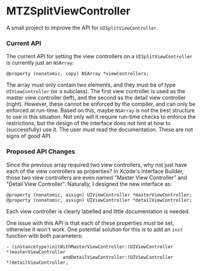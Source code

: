 # MTZSplitViewController

A small project to improve the API for `UISplitViewController`.


### Current API

The current API for setting the view controllers on a `UISplitViewController` is currently just an `NSArray`:

```objc
@property (nonatomic, copy) NSArray *viewControllers;
```

The array must only contain two elements, and they must be of type `UIViewController` (or a subclass). The first view controller is used as the master view controller (left), and the second as the detail view controller (right). However, these cannot be enforced by the compiler, and can only be enforced at run-time. Based on this, maybe `NSArray` is not the best structure to use in this situation. Not only will it require run-time checks to enforce the restrictions, but the design of the interface does not hint at how to (successfully) use it. The user *must* read the documentation. These are not signs of good API.


### Proposed API Changes

Since the previous array required two view controllers, why not just have each of the view controllers as properties? In Xcode's Interface Builder, those two view controllers are even named "Master View Controller" and "Detail View Controller". Naturally, I designed the new interface as:

```objc
@property (nonatomic, assign) UIViewController *masterViewController;
@property (nonatomic, assign) UIViewController *detailViewController;
```

Each view controller is clearly labelled and little documentation is needed.

One issue with this API is that each of these properties *must* be set, otherwise it won't work.  One potential solution for this is to add an `init` function with both parameters:

```objc
- (instancetype)initWithMasterViewController:(UIViewController *)masterViewController
                     andDetailViewController:(UIViewController *)detailViewController;
```